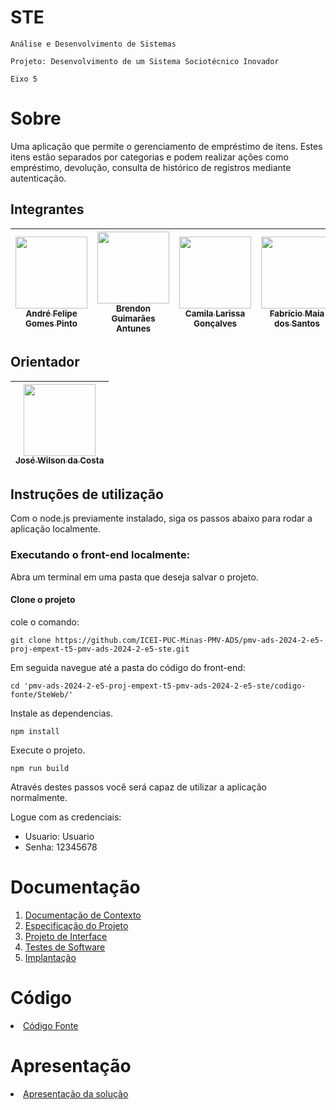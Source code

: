 # STE
`Análise e Desenvolvimento de Sistemas`

`Projeto: Desenvolvimento de um Sistema Sociotécnico Inovador`

`Eixo 5`
# Sobre

Uma aplicação que permite o gerenciamento de empréstimo de itens. Estes itens estão separados por categorias e podem realizar ações como empréstimo, devolução, consulta de histórico de registros mediante autenticação.

## Integrantes

| [<img src="https://avatars.githubusercontent.com/u/81164040?v=4" width=115><br><sub>André Felipe Gomes Pinto</sub>](https://github.com/Gaudh) | [<img src="https://avatars.githubusercontent.com/u/57053841?v=4" width=115><br><sub>Brendon Guimarães Antunes</sub>](https://github.com/BrendonGuima) | [<img src="https://avatars.githubusercontent.com/u/114198140?v=4" width=115><br><sub>Camila Larissa Gonçalves</sub>](https://github.com/uaicamilalarissa) | [<img src="https://avatars.githubusercontent.com/u/114435981?v=4" width=115><br><sub>Fabrício Maia dos Santos</sub>](https://github.com/FabricioMaia) | [<img src="https://avatars.githubusercontent.com/u/114194318?v=4" width=115><br><sub>Jansem Wallemberg Torquetti Maia</sub>](https://github.com/JansemWall) |
| :---: | :---: | :---: | :---: | :---: |

## Orientador

| [<img src="https://avatars.githubusercontent.com/u/86679366?v=4" width=115><br><sub>José Wilson da Costa</sub>](https://github.com/jwcosta01)|
| :---: |

## Instruções de utilização
Com o node.js previamente instalado, siga os passos abaixo para rodar a aplicação localmente.

### Executando o front-end localmente:
Abra um terminal em uma pasta que deseja salvar o projeto.

#### Clone o projeto
cole o comando:
```
git clone https://github.com/ICEI-PUC-Minas-PMV-ADS/pmv-ads-2024-2-e5-proj-empext-t5-pmv-ads-2024-2-e5-ste.git
```

Em seguida navegue até a pasta do código do front-end:
```
cd 'pmv-ads-2024-2-e5-proj-empext-t5-pmv-ads-2024-2-e5-ste/codigo-fonte/SteWeb/'
```

Instale as dependencias.
```
npm install
```

Execute o projeto.
```
npm run build
```

Através destes passos você será capaz de utilizar a aplicação normalmente.

Logue com as credenciais:
- Usuario: Usuario
- Senha: 12345678
# Documentação

<ol>
<li><a href="docs/01-Documentação de Contexto.md"> Documentação de Contexto</a></li>
<li><a href="docs/02-Especificação do Projeto.md"> Especificação do Projeto</a></li>
<li><a href="docs/03-Projeto de Interface.md"> Projeto de Interface</a></li>
<li><a href="docs/04-Testes de Software.md"> Testes de Software</a></li>
<li><a href="docs/05-Implantação.md"> Implantação</a></li>
</ol>

# Código

<li><a href="src/README.md"> Código Fonte</a></li>

# Apresentação

<li><a href="presentation/README.md"> Apresentação da solução</a></li>
